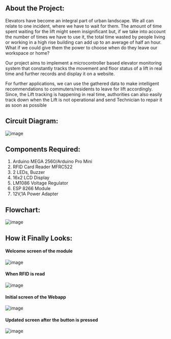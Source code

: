## About the Project:

Elevators have become an integral part of urban landscape. We all can relate to one incident, where we have to wait for them. The amount of time spent waiting for the lift might seem insignificant but, if we take into account the number of times we have to use it, the total time wasted by people living or working in a high rise building can add up to an average of half an hour.
What if we could give them the power to choose when do they leave our workspace or home?

Our project aims to implement a microcontroller based elevator monitoring system that constantly tracks the movement and floor status of a lift in real time and further records and display it on a website.

For further applications, we can use the gathered data to make intelligent recommendations to commuters/residents to leave for lift accordingly. Since, the Lift tracking is happening in real time, authorities can also easily track down when the Lift is not operational and send Technician to repair it as soon as possible

## Circuit Diagram:

![image](https://cloud.githubusercontent.com/assets/22201681/24327860/428d8afc-11f9-11e7-975c-8335337c3bda.png)

## Components Required:

1.	Arduino MEGA 2560/Arduino Pro Mini
2.	RFID Card Reader MFRC522
3.	2 LEDs, Buzzer
4.	16x2 LCD Display
5.	LM1086 Voltage Regulator
6.	ESP 8266 Module
7.	12V,1A Power Adapter

## Flowchart:

![image](https://cloud.githubusercontent.com/assets/22201681/24327872/800c1e5c-11f9-11e7-99c6-2bf14f76d27c.png)

## How it Finally Looks:

#### Welcome screen of the module
![image](https://cloud.githubusercontent.com/assets/22201681/24327878/aa3af626-11f9-11e7-965e-a69546e18166.png)

#### When RFID is read
![image](https://cloud.githubusercontent.com/assets/22201681/24327889/d68570a8-11f9-11e7-884d-fde37d708a70.png)

#### Initial screen of the Webapp
![image](https://cloud.githubusercontent.com/assets/22201681/24327893/ea6b6e1a-11f9-11e7-98b1-3747d326f344.png)

#### Updated screen after the button is pressed
![image](https://cloud.githubusercontent.com/assets/22201681/24327896/fafbc464-11f9-11e7-91f8-c33016c2ad58.png)
